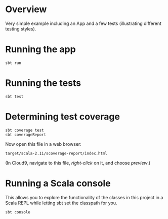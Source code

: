 # Overview

Very simple example including an App and a few tests 
(illustrating different testing styles).

# Running the app

    sbt run

# Running the tests

    sbt test

# Determining test coverage

    sbt coverage test
    sbt coverageReport
	
Now open this file in a web browser:

    target/scala-2.11/scoverage-report/index.html
    
(In Cloud9, navigate to this file, *right-click* on it, and choose *preview*.)     

# Running a Scala console

This allows you to explore the functionality of the classes in this
project in a Scala REPL while letting sbt set the classpath for you.

    sbt console
